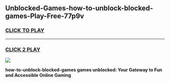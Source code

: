 
## Unblocked-Games-how-to-unblock-blocked-games-Play-Free-77p9v
<h3>
<a href="https://premium76.site?title=how-to-unblock-blocked-games&ref=23A">CLICK TO PLAY</a></h3>
<hr>

<h3>
<a href="https://premium76.site?title=how-to-unblock-blocked-games&ref=23A">CLICK 2 PLAY</a>
  
</h3>

<a href="https://premium76.site?title=how-to-unblock-blocked-games&ref=23A"><img src="https://clearcache.store/games.png"></a>


**how-to-unblock-blocked-games games unblocked: Your Gateway to Fun and Accessible Online Gaming**
